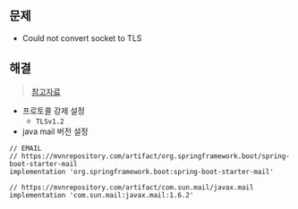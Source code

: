 ## 문제
- Could not convert socket to TLS

## 해결
> [참고자료](https://shanepark.tistory.com/426)
- 프로토콜 강제 설정
  - `TLSv1.2`
- java mail 버전 설정



```
// EMAIL
// https://mvnrepository.com/artifact/org.springframework.boot/spring-boot-starter-mail
implementation 'org.springframework.boot:spring-boot-starter-mail'

// https://mvnrepository.com/artifact/com.sun.mail/javax.mail
implementation 'com.sun.mail:javax.mail:1.6.2'
```

